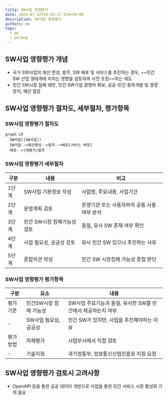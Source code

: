 ```yaml
---
title: SW사업 영향평가
date: 2024-07-22T19:34:17.520+09:00
description: SW사업 영향평가
authors: me
tags: 
  - pe
  - pe/mng
---
```


## SW사업 영향평가 개념

- 국가 SW사업의 예산 편성, 발주, SW 배포 및 서비스를 추진하는 경우, ==민간 SW 산업 생태계에 미치는 영향을 검토하여 사전 조정==하는 제도
- 민간 SW시장 침해 예방, 민간 SW기업 경쟁력 확보, 공공-민간 중복개발 및 경쟁 방지, 예산 절감

## SW사업 영향평가 절차도, 세부절차, 평가항목

### SW사업 영향평가 절차도

```mermaid
graph LR
  SW사업((SW사업))
  SW사업-->예산편성-->발주-->배포[서비스 배포]
  배포-->|재평가|발주
```

### SW사업 영향평가 세부절차

| 구분 | 내용 | 비고 |
| --- | --- | --- |
| 1단계 | SW사업 기본정보 작성 | 사업명, 주요내용, 사업기간 |
| 2단계 | 운영계획 검토 | 운영기관 또는 사용자와의 공동 사용여부 분석 |
| 3단계 | 민간 SW시장 침해가능성 검토 | 동일, 유사 SW 존재 여부 확인 |
| 4단계 | 사업 필요성, 공공성 검토 | 유사 민간 SW 있으나 추진하는 사유 |
| 5단계 | 종합의견 작성 | 민간 SW 시장침해 가능성 종합 판단 |

### SW사업 영향평가 평가항목

| 구분 | 요소 | 내용 |
| --- | --- | --- |
| 평가기준 | 민간SW시장 침해 가능성 | SW사업 주요기능과 동일, 유사한 SW를 민간에서 제공하는지 여부 |
| - | SW사업 필요성, 공공성 | 민간 SW가 있지만, 사업을 추진해야하는 이유 |
| 평가방법 | 자체평가 | 사업부서에서 직접 검토 |
| - | 기술지원 | 과기정통부, 정보통신산업진흥원 지원 요청 |

## SW사업 영향평가 검토시 고려사항

- OpenAPI 등을 통한 공공 데이터 개방으로 사업을 통한 민간 서비스 시장 활성화 기여 필요
